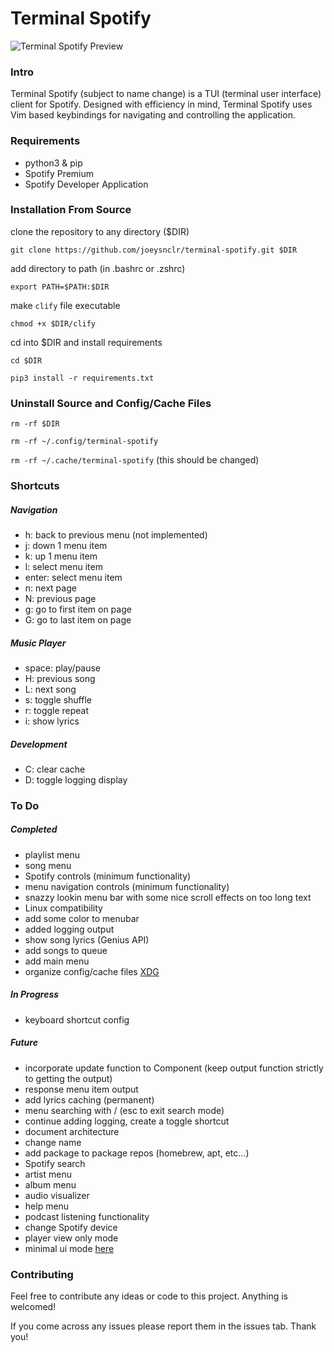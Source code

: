 # Terminal Spotify


![Terminal Spotify Preview](https://raw.githubusercontent.com/joeysnclr/terminal-spotify/master/screenshot.png)

### Intro

Terminal Spotify (subject to name change) is a TUI (terminal user interface)
client for Spotify. Designed with efficiency in mind, Terminal Spotify uses Vim
based keybindings for navigating and controlling the application.

### Requirements

- python3 & pip
- Spotify Premium
- Spotify Developer Application

### Installation From Source

clone the repository to any directory ($DIR)

`git clone https://github.com/joeysnclr/terminal-spotify.git $DIR`


add directory to path (in .bashrc or .zshrc)

`export PATH=$PATH:$DIR`


make `clify` file executable

`chmod +x $DIR/clify`


cd into $DIR and install requirements

`cd $DIR`

`pip3 install -r requirements.txt`



### Uninstall Source and Config/Cache Files

`rm -rf $DIR`

`rm -rf ~/.config/terminal-spotify`

`rm -rf ~/.cache/terminal-spotify` (this should be changed)


### Shortcuts

##### Navigation

- h: back to previous menu (not implemented)
- j: down 1 menu item
- k: up 1 menu item
- l: select menu item
- enter: select menu item
- n: next page
- N: previous page
- g: go to first item on page
- G: go to last item on page


##### Music Player

- space: play/pause
- H: previous song
- L: next song
- s: toggle shuffle
- r: toggle repeat
- i: show lyrics


##### Development

- C: clear cache
- D: toggle logging display

### To Do

##### Completed

- playlist menu
- song menu
- Spotify controls (minimum functionality)
- menu navigation controls (minimum functionality)
- snazzy lookin menu bar with some nice scroll effects on too long text
- Linux compatibility
- add some color to menubar
- added logging output
- show song lyrics (Genius API)
- add songs to queue
- add main menu
- organize config/cache files [ XDG ](https://specifications.freedesktop.org/basedir-spec/basedir-spec-latest.html)

##### In Progress

- keyboard shortcut config

##### Future

- incorporate update function to Component (keep output function strictly to getting the output)
- response menu item output
- add lyrics caching (permanent)
- menu searching with / (esc to exit search mode)
- continue adding logging, create a toggle shortcut
- document architecture
- change name
- add package to package repos (homebrew, apt, etc...)
- Spotify search
- artist menu
- album menu
- audio visualizer
- help menu
- podcast listening functionality
- change Spotify device
- player view only mode
- minimal ui mode [here](https://i.redd.it/mnerempmqwm51.png)


### Contributing

Feel free to contribute any ideas or code to this project. Anything is welcomed!

If you come across any issues please report them in the issues tab. Thank you!
